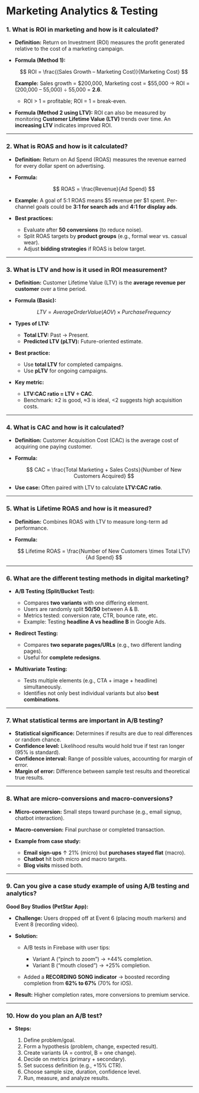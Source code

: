 # Marketing Analytics & Testing 

### **1. What is ROI in marketing and how is it calculated?**

* **Definition:** Return on Investment (ROI) measures the profit generated relative to the cost of a marketing campaign.
* **Formula (Method 1):**

  $$
  ROI = \frac{(Sales Growth – Marketing Cost)}{Marketing Cost}
  $$

  **Example:** Sales growth = $200,000, Marketing cost = $55,000 →
  ROI = (200,000 – 55,000) ÷ 55,000 = **2.6**.

  * ROI > 1 = profitable; ROI = 1 = break-even.
* **Formula (Method 2 using LTV):**
  ROI can also be measured by monitoring **Customer Lifetime Value (LTV)** trends over time.
  An **increasing LTV** indicates improved ROI.

---

### **2. What is ROAS and how is it calculated?**

* **Definition:** Return on Ad Spend (ROAS) measures the revenue earned for every dollar spent on advertising.
* **Formula:**

  $$
  ROAS = \frac{Revenue}{Ad Spend}
  $$
* **Example:** A goal of 5:1 ROAS means $5 revenue per $1 spent.
  Per-channel goals could be **3:1 for search ads** and **4:1 for display ads**.
* **Best practices:**

  * Evaluate after **50 conversions** (to reduce noise).
  * Split ROAS targets by **product groups** (e.g., formal wear vs. casual wear).
  * Adjust **bidding strategies** if ROAS is below target.

---

### **3. What is LTV and how is it used in ROI measurement?**

* **Definition:** Customer Lifetime Value (LTV) is the **average revenue per customer** over a time period.
* **Formula (Basic):**

  $$
  LTV = Average Order Value (AOV) \times Purchase Frequency
  $$
* **Types of LTV:**

  * **Total LTV:** Past → Present.
  * **Predicted LTV (pLTV):** Future-oriented estimate.
* **Best practice:**

  * Use **total LTV** for completed campaigns.
  * Use **pLTV** for ongoing campaigns.
* **Key metric:**

  * **LTV:CAC ratio = LTV ÷ CAC**.
  * Benchmark: ≥2 is good, ≈3 is ideal, <2 suggests high acquisition costs.

---

### **4. What is CAC and how is it calculated?**

* **Definition:** Customer Acquisition Cost (CAC) is the average cost of acquiring one paying customer.
* **Formula:**

  $$
  CAC = \frac{Total Marketing + Sales Costs}{Number of New Customers Acquired}
  $$
* **Use case:** Often paired with LTV to calculate **LTV:CAC ratio**.

---

### **5. What is Lifetime ROAS and how is it measured?**

* **Definition:** Combines ROAS with LTV to measure long-term ad performance.
* **Formula:**

  $$
  Lifetime ROAS = \frac{Number of New Customers \times Total LTV}{Ad Spend}
  $$

---

### **6. What are the different testing methods in digital marketing?**

* **A/B Testing (Split/Bucket Test):**

  * Compares **two variants** with one differing element.
  * Users are randomly split **50/50** between A & B.
  * Metrics tested: conversion rate, CTR, bounce rate, etc.
  * Example: Testing **headline A vs headline B** in Google Ads.

* **Redirect Testing:**

  * Compares **two separate pages/URLs** (e.g., two different landing pages).
  * Useful for **complete redesigns**.

* **Multivariate Testing:**

  * Tests multiple elements (e.g., CTA + image + headline) simultaneously.
  * Identifies not only best individual variants but also **best combinations**.

---

### **7. What statistical terms are important in A/B testing?**

* **Statistical significance:** Determines if results are due to real differences or random chance.
* **Confidence level:** Likelihood results would hold true if test ran longer (95% is standard).
* **Confidence interval:** Range of possible values, accounting for margin of error.
* **Margin of error:** Difference between sample test results and theoretical true results.

---

### **8. What are micro-conversions and macro-conversions?**

* **Micro-conversion:** Small steps toward purchase (e.g., email signup, chatbot interaction).
* **Macro-conversion:** Final purchase or completed transaction.
* **Example from case study:**

  * **Email sign-ups** ↑ 21% (micro) but **purchases stayed flat** (macro).
  * **Chatbot** hit both micro and macro targets.
  * **Blog visits** missed both.

---

### **9. Can you give a case study example of using A/B testing and analytics?**

**Good Boy Studios (PetStar App):**

* **Challenge:** Users dropped off at Event 6 (placing mouth markers) and Event 8 (recording video).
* **Solution:**

  * A/B tests in Firebase with user tips:

    * Variant A (“pinch to zoom”) → +44% completion.
    * Variant B (“mouth closed”) → +25% completion.
  * Added a **RECORDING SONG indicator** → boosted recording completion from **62% to 67%** (70% for iOS).
* **Result:** Higher completion rates, more conversions to premium service.

---

### **10. How do you plan an A/B test?**

* **Steps:**

  1. Define problem/goal.
  2. Form a hypothesis (problem, change, expected result).
  3. Create variants (A = control, B = one change).
  4. Decide on metrics (primary + secondary).
  5. Set success definition (e.g., +15% CTR).
  6. Choose sample size, duration, confidence level.
  7. Run, measure, and analyze results.

---

